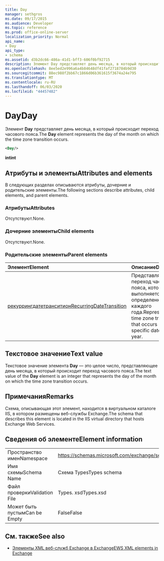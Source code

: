 ```yaml
---
title: Day
manager: sethgros
ms.date: 09/17/2015
ms.audience: Developer
ms.topic: reference
ms.prod: office-online-server
localization_priority: Normal
api_name:
- Day
api_type:
- schema
ms.assetid: d3b2dc66-486a-41d1-bff3-606f0bf92715
description: Элемент Day представляет день месяца, в который происходит переход часового пояса.
ms.openlocfilehash: 8ee5ed2e996a6a4b84648df41faf2718784b9d30
ms.sourcegitcommit: 88ec988f2bb67c1866d06b361615f3674a24e795
ms.translationtype: MT
ms.contentlocale: ru-RU
ms.lasthandoff: 06/03/2020
ms.locfileid: "44457482"
---
```

# <a name="day"></a><span data-ttu-id="fe35b-103">Day</span><span class="sxs-lookup"><span data-stu-id="fe35b-103">Day</span></span>

<span data-ttu-id="fe35b-104">Элемент **Day** представляет день месяца, в который происходит переход часового пояса.</span><span class="sxs-lookup"><span data-stu-id="fe35b-104">The **Day** element represents the day of the month on which the time zone transition occurs.</span></span> 
  
```xml
<Day/>
```

<span data-ttu-id="fe35b-105">**int**</span><span class="sxs-lookup"><span data-stu-id="fe35b-105">**int**</span></span>

## <a name="attributes-and-elements"></a><span data-ttu-id="fe35b-106">Атрибуты и элементы</span><span class="sxs-lookup"><span data-stu-id="fe35b-106">Attributes and elements</span></span>

<span data-ttu-id="fe35b-107">В следующих разделах описываются атрибуты, дочерние и родительские элементы.</span><span class="sxs-lookup"><span data-stu-id="fe35b-107">The following sections describe attributes, child elements, and parent elements.</span></span>
  
### <a name="attributes"></a><span data-ttu-id="fe35b-108">Атрибуты</span><span class="sxs-lookup"><span data-stu-id="fe35b-108">Attributes</span></span>

<span data-ttu-id="fe35b-109">Отсутствуют.</span><span class="sxs-lookup"><span data-stu-id="fe35b-109">None.</span></span>
  
### <a name="child-elements"></a><span data-ttu-id="fe35b-110">Дочерние элементы</span><span class="sxs-lookup"><span data-stu-id="fe35b-110">Child elements</span></span>

<span data-ttu-id="fe35b-111">Отсутствуют.</span><span class="sxs-lookup"><span data-stu-id="fe35b-111">None.</span></span>
  
### <a name="parent-elements"></a><span data-ttu-id="fe35b-112">Родительские элементы</span><span class="sxs-lookup"><span data-stu-id="fe35b-112">Parent elements</span></span>

|<span data-ttu-id="fe35b-113">**Элемент**</span><span class="sxs-lookup"><span data-stu-id="fe35b-113">**Element**</span></span>|<span data-ttu-id="fe35b-114">**Описание**</span><span class="sxs-lookup"><span data-stu-id="fe35b-114">**Description**</span></span>|
|:-----|:-----|
|[<span data-ttu-id="fe35b-115">рекуррингдатетранситион</span><span class="sxs-lookup"><span data-stu-id="fe35b-115">RecurringDateTransition</span></span>](recurringdatetransition.md) <br/> |<span data-ttu-id="fe35b-116">Представляет переход часового пояса, который выполняется в определенный день каждого года.</span><span class="sxs-lookup"><span data-stu-id="fe35b-116">Represents a time zone transition that occurs on a specific date each year.</span></span>  <br/> |
   
## <a name="text-value"></a><span data-ttu-id="fe35b-117">Текстовое значение</span><span class="sxs-lookup"><span data-stu-id="fe35b-117">Text value</span></span>

<span data-ttu-id="fe35b-118">Текстовое значение элемента **Day** — это целое число, представляющее день месяца, в который происходит переход часового пояса.</span><span class="sxs-lookup"><span data-stu-id="fe35b-118">The text value of the **Day** element is an integer that represents the day of the month on which the time zone transition occurs.</span></span> 
  
## <a name="remarks"></a><span data-ttu-id="fe35b-119">Примечания</span><span class="sxs-lookup"><span data-stu-id="fe35b-119">Remarks</span></span>

<span data-ttu-id="fe35b-120">Схема, описывающая этот элемент, находится в виртуальном каталоге IIS, в котором размещены веб-службы Exchange.</span><span class="sxs-lookup"><span data-stu-id="fe35b-120">The schema that describes this element is located in the IIS virtual directory that hosts Exchange Web Services.</span></span>
  
## <a name="element-information"></a><span data-ttu-id="fe35b-121">Сведения об элементе</span><span class="sxs-lookup"><span data-stu-id="fe35b-121">Element information</span></span>

|||
|:-----|:-----|
|<span data-ttu-id="fe35b-122">Пространство имен</span><span class="sxs-lookup"><span data-stu-id="fe35b-122">Namespace</span></span>  <br/> |https://schemas.microsoft.com/exchange/services/2006/types  <br/> |
|<span data-ttu-id="fe35b-123">Имя схемы</span><span class="sxs-lookup"><span data-stu-id="fe35b-123">Schema Name</span></span>  <br/> |<span data-ttu-id="fe35b-124">Схема Types</span><span class="sxs-lookup"><span data-stu-id="fe35b-124">Types schema</span></span>  <br/> |
|<span data-ttu-id="fe35b-125">Файл проверки</span><span class="sxs-lookup"><span data-stu-id="fe35b-125">Validation File</span></span>  <br/> |<span data-ttu-id="fe35b-126">Types. xsd</span><span class="sxs-lookup"><span data-stu-id="fe35b-126">Types.xsd</span></span>  <br/> |
|<span data-ttu-id="fe35b-127">Может быть пустым</span><span class="sxs-lookup"><span data-stu-id="fe35b-127">Can be Empty</span></span>  <br/> |<span data-ttu-id="fe35b-128">False</span><span class="sxs-lookup"><span data-stu-id="fe35b-128">False</span></span>  <br/> |
   
## <a name="see-also"></a><span data-ttu-id="fe35b-129">См. также</span><span class="sxs-lookup"><span data-stu-id="fe35b-129">See also</span></span>

- [<span data-ttu-id="fe35b-130">Элементы XML веб-служб Exchange в Exchange</span><span class="sxs-lookup"><span data-stu-id="fe35b-130">EWS XML elements in Exchange</span></span>](ews-xml-elements-in-exchange.md)


